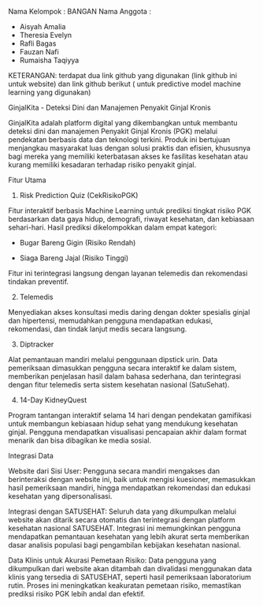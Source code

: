 Nama Kelompok : BANGAN 
Nama Anggota 	: 
- Aisyah Amalia 
- Theresia Evelyn 
- Rafli Bagas
- Fauzan Nafi
- Rumaisha Taqiyya

KETERANGAN: terdapat dua link github yang digunakan (link github ini untuk website) dan link github berikut (  untuk predictive model machine learning yang digunakan)

GinjalKita - Deteksi Dini dan Manajemen Penyakit Ginjal Kronis

GinjalKita adalah platform digital yang dikembangkan untuk membantu deteksi dini dan manajemen Penyakit Ginjal Kronis (PGK) melalui pendekatan berbasis data dan teknologi terkini. Produk ini bertujuan menjangkau masyarakat luas dengan solusi praktis dan efisien, khususnya bagi mereka yang memiliki keterbatasan akses ke fasilitas kesehatan atau kurang memiliki kesadaran terhadap risiko penyakit ginjal.

Fitur Utama

1. Risk Prediction Quiz (CekRisikoPGK)

Fitur interaktif berbasis Machine Learning untuk prediksi tingkat risiko PGK berdasarkan data gaya hidup, demografi, riwayat kesehatan, dan kebiasaan sehari-hari. Hasil prediksi dikelompokkan dalam empat kategori:

- Bugar Bareng Gigin (Risiko Rendah)

- Siaga Bareng Jajal (Risiko Tinggi)

Fitur ini terintegrasi langsung dengan layanan telemedis dan rekomendasi tindakan preventif.

2. Telemedis

Menyediakan akses konsultasi medis daring dengan dokter spesialis ginjal dan hipertensi, memudahkan pengguna mendapatkan edukasi, rekomendasi, dan tindak lanjut medis secara langsung.

3. Diptracker

Alat pemantauan mandiri melalui penggunaan dipstick urin. Data pemeriksaan dimasukkan pengguna secara interaktif ke dalam sistem, memberikan penjelasan hasil dalam bahasa sederhana, dan terintegrasi dengan fitur telemedis serta sistem kesehatan nasional (SatuSehat).

4. 14-Day KidneyQuest

Program tantangan interaktif selama 14 hari dengan pendekatan gamifikasi untuk membangun kebiasaan hidup sehat yang mendukung kesehatan ginjal. Pengguna mendapatkan visualisasi pencapaian akhir dalam format menarik dan bisa dibagikan ke media sosial.

Integrasi Data

Website dari Sisi User:
Pengguna secara mandiri mengakses dan berinteraksi dengan website ini, baik untuk mengisi kuesioner, memasukkan hasil pemeriksaan mandiri, hingga mendapatkan rekomendasi dan edukasi kesehatan yang dipersonalisasi.

Integrasi dengan SATUSEHAT:
Seluruh data yang dikumpulkan melalui website akan ditarik secara otomatis dan terintegrasi dengan platform kesehatan nasional SATUSEHAT. Integrasi ini memungkinkan pengguna mendapatkan pemantauan kesehatan yang lebih akurat serta memberikan dasar analisis populasi bagi pengambilan kebijakan kesehatan nasional.

Data Klinis untuk Akurasi Pemetaan Risiko:
Data pengguna yang dikumpulkan dari website akan ditambah dan divalidasi menggunakan data klinis yang tersedia di SATUSEHAT, seperti hasil pemeriksaan laboratorium rutin. Proses ini meningkatkan keakuratan pemetaan risiko, memastikan prediksi risiko PGK lebih andal dan efektif.
